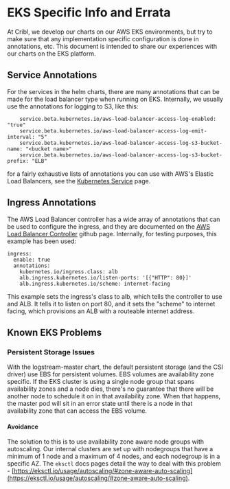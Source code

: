 # EKS Specific Info and Errata

At Cribl, we develop our charts on our AWS EKS environments, but try to make sure that any implementation specific configuration is done in annotations, etc. This document is intended to share our experiences with our charts on the EKS platform. 

## Service Annotations

For the services in the helm charts, there are many annotations that can be made for the load balancer type when running on EKS. Internally, we usually use the annotations for logging to S3, like this:

```
    service.beta.kubernetes.io/aws-load-balancer-access-log-enabled: "true"
    service.beta.kubernetes.io/aws-load-balancer-access-log-emit-interval: "5"
    service.beta.kubernetes.io/aws-load-balancer-access-log-s3-bucket-name: "<bucket name>"
    service.beta.kubernetes.io/aws-load-balancer-access-log-s3-bucket-prefix: "ELB"
```

for a fairly exhaustive lists of annotations you can use with AWS's Elastic Load Balancers, see the [Kubernetes Service](https://kubernetes.io/docs/concepts/services-networking/service/) page.

## Ingress Annotations

The AWS Load Balancer controller has a wide array of annotations that can be used to configure the ingress, and they are documented on the [AWS Load Balancer Controller](https://github.com/kubernetes-sigs/aws-load-balancer-controller/blob/main/docs/guide/ingress/annotations.md#actions) github page. Internally, for testing purposes, this example has been used:

```
ingress:
  enable: true
  annotations:
    kubernetes.io/ingress.class: alb
    alb.ingress.kubernetes.io/listen-ports: '[{"HTTP": 80}]'
    alb.ingress.kubernetes.io/scheme: internet-facing
```

This example sets the ingress's class to alb, which tells the controller to use and ALB. It tells it to listen on port 80, and it sets the "scheme" to internet facing, which provisions an ALB with a routeable internet address.


## Known EKS Problems

### Persistent Storage Issues

With the logstream-master chart, the default persistent storage (and the CSI driver) use EBS for persistent volumes. EBS volumes are availability zone specific. If the EKS cluster is using a single node group that spans availability zones and a node dies, there's no guarantee that there will be another node to schedule it on in that availability zone. When that happens, the master pod will sit in an error state until there is a node in that availability zone that can access the EBS volume. 

#### Avoidance

The solution to this is to use availability zone aware node groups with autoscaling. Our internal clusters are set up with nodegroups that have a minimum of 1 node and a maximum of 4 nodes, and each nodegroup is in a specific AZ. The `eksctl` docs pages detail the way to deal with this problem - [https://eksctl.io/usage/autoscaling/#zone-aware-auto-scaling](https://eksctl.io/usage/autoscaling/#zone-aware-auto-scaling). 

### 